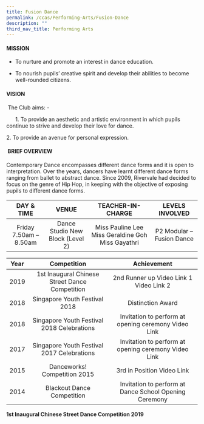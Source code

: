 ```yaml
---
title: Fusion Dance
permalink: /ccas/Performing-Arts/Fusion-Dance
description: ""
third_nav_title: Performing Arts
---
```

#### MISSION

*   To nurture and promote an interest in dance education.
    
*   To nourish pupils’ creative spirit and develop their abilities to become well-rounded citizens.
    
#### VISION

 The Club aims: -

      1\. To provide an aesthetic and artistic environment in which pupils continue to strive and develop their love for dance.

2\. To provide an avenue for personal expression. 

####  BRIEF OVERVIEW

Contemporary Dance encompasses different dance forms and it is open to interpretation. Over the years, dancers have learnt different dance forms ranging from ballet to abstract dance. Since 2009, Rivervale had decided to focus on the genre of Hip Hop, in keeping with the objective of exposing pupils to different dance forms.

| DAY & TIME | VENUE | TEACHER-IN-CHARGE | LEVELS INVOLVED |
|:---:|:---:|:---:|:---:|
| Friday 7.50am – 8.50am | Dance Studio New Block (Level 2) |  Miss Pauline Lee Miss Geraldine Goh Miss Gayathri | P2 Modular – Fusion Dance                                |



| Year | Competition | Achievement |
|:---:|:---:|:---:|
| 2019 | 1st Inaugural Chinese Street Dance Competition | 2nd Runner up Video Link 1 Video Link 2   |
|  2018 | Singapore Youth Festival 2018  | Distinction Award  |
|  2018 | Singapore Youth Festival 2018 Celebrations  | Invitation to perform at opening ceremony  Video Link |
|  2017 | Singapore Youth Festival 2017 Celebrations  | Invitation to perform at opening ceremony  Video Link |
|  2015 | Danceworks! Competition 2015 | 3rd in Position Video Link |
|  2014 | Blackout Dance Competition | Invitation to perform at Dance School Opening Ceremony |

**1st Inaugural Chinese Street Dance Competition 2019**